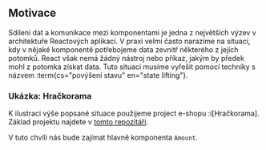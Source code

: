## Motivace

Sdílení dat a komunikace mezi komponentami je jedna z největších výzev v architektuře Reactových aplikací. V praxi velmi často narazíme na situaci, kdy v nějaké komponentě potřebojeme data zevnitř některého z jejích potomků. React však nemá žádný nástroj nebo příkaz, jakým by předek mohl z potomka získat data. Tuto situaci musíme vyřešit pomocí techniky s názvem :term{cs="povýšení stavu" en="state lifting"}. 

### Ukázka: Hračkorama

K ilustraci výše popsané situace použijeme project e-shopu :i[Hračkorama]. Základ projektu najdete v [tomto repozitáři](https://github.com/Czechitas-podklady-WEB/hrackorama-kosik).

V tuto chvíli nás bude zajímat hlavně komponenta `Amount`. 



<!-- Představme si situaci, kdy vytváříme komponentu `EmailInput`, která umí ověřit validitu zadávaného e-mailu. Taková komponenta může vypadat například takto:

Můžeme ji pak použít v nějakém formuláři naší aplikace:

```js
const App = () => {
  return (
    <div className="container-sm">
      <h1>Registrace</h1>
      <form>
        <label>Email: <EmailInput /></label>
        <button type="submit">Submit</button>
      </form>
    </div>
  );
};
```

Nyní bychom chtěli vytvořit funkci `handleSubmit`, která provede odeslání dat z formuláře na server. Tady ovšem narazíme na problém: řetězec se zadaným e-mailem je uzavřený ve stavu komponenty `EmailInput`. K tomuto stavu nemá komponenta `App` přístup. Co si počít?

Narazili jsme na klasickou situaci, kdy rodičovská komponenta potřebuje přístup k datům některého ze svých potomků. Přesně v tomto případě použijeme state lifting a přesuneme stav z komponenty `EmailInput` do komponenty `App`. 

```js
const App = () => {
  const [email, setEmail] = useState('');
  
  return (
    <div className="container-sm">
      <h1>Registrace</h1>
      <form>
        <label>
          Email:
          <EmailInput
            value={email}
            onChange={(value) => setEmail(value)}
          />
        </label>
        <button type="submit">Submit</button>
      </form>
    </div>
  );
};
```

Komponenta `EmailInput` obdrží hodnotu e-mailu skrze prop `value` a její změnu komunikuje pomocí callbacku `onChange`. 

```js
const EmailInput = ({ value, onChange }) => {
  return (
    <div className="validated-input">
      <input 
        type="email"
        value={value}
        onChange={(e) => onChange(e.target.value)}
      />
      { 
        value.includes('@') 
        ? null 
        : <div className="invalid-msg">Invalid email address</div>
      }
    </div>
  )
};
``` -->
